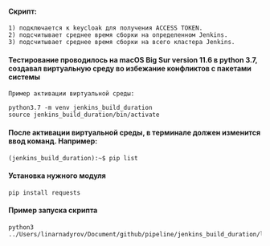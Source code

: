 #### Скрипт:
```
1) подключается к keycloak для получения ACCESS TOKEN.
2) подсчитывает среднее время сборки на определенном Jenkins.
3) подсчитывает среднее время сборки на всего кластера Jenkins.
```

#### Тестирование проводилось на macOS Big Sur version 11.6 в python 3.7, создавал виртуальную среду во избежание конфликтов с пакетами системы
```
Пример активации виртуальной среды: 

python3.7 -m venv jenkins_build_duration
source jenkins_build_duration/bin/activate
```
#### После активации виртуальной среды, в терминале должен изменится ввод команд. Например:
```
(jenkins_build_duration):~$ pip list
```
#### Установка нужного модуля
```
pip install requests

```
#### Пример запуска скрипта
```
python3 ../Users/linarnadyrov/Document/github/pipeline/jenkins_build_duration/local_jenkins_build_duration.py
```
